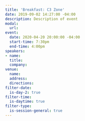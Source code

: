 ```yaml
---
title: 'Breakfast: C3 Zone'
date: 2019-09-02 14:27:00 -04:00
description: Description of event
modal:
  url: 
event:
  date: 2020-04-20 20:00:00 -04:00
  start-time: 7:30pm
  end-time: 4:00pm
speakers:
- name: 
  title: 
  company: 
venue:
  name: 
  address: 
  directions: 
filter-date:
  is-day-2: true
filter-time:
  is-daytime: true
filter-type:
  is-session-general: true
---
```


